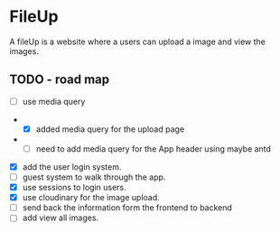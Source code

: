 # FileUp

A fileUp is a website where a users can upload a image and view the images.

## TODO - road map

- [ ] use media query

* - [x] added media query for the upload page
* - [ ] need to add media query for the App header using maybe antd

- [x] add the user login system.
- [ ] guest system to walk through the app.
- [x] use sessions to login users.
- [x] use cloudinary for the image upload.
- [ ] send back the information form the frontend to backend
- [ ] add view all images.
